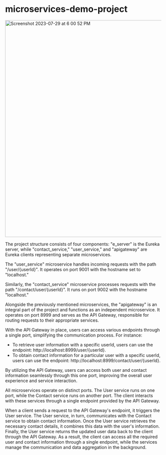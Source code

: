 # microservices-demo-project

<img width="700" alt="Screenshot 2023-07-29 at 6 00 52 PM" src="https://github.com/akd15102091/microservices-demo-project/assets/61588604/70240a63-607b-4f39-b547-9d6a186de941">


The project structure consists of four components: "e_server" is the Eureka server, while "contact_service," "user_service," and "apigateway" are Eureka clients representing separate microservices.

The "user_service" microservice handles incoming requests with the path "/user/{userId}". It operates on port 9001 with the hostname set to "localhost."

Similarly, the "contact_service" microservice processes requests with the path "/contact/user/{userId}". It runs on port 9002 with the hostname "localhost."

Alongside the previously mentioned microservices, the "apigateway" is an integral part of the project and functions as an independent microservice. It operates on port 8999 and serves as the API Gateway, responsible for routing requests to their appropriate services.

With the API Gateway in place, users can access various endpoints through a single port, simplifying the communication process. For instance:
- To retrieve user information with a specific userId, users can use the endpoint: http://localhost:8999/user/{userId}.
- To obtain contact information for a particular user with a specific userId, users can use the endpoint: http://localhost:8999/contact/user/{userId}.

By utilizing the API Gateway, users can access both user and contact information seamlessly through this one port, improving the overall user experience and service interaction.

All microservices operate on distinct ports. The User service runs on one port, while the Contact service runs on another port. The client interacts with these services through a single endpoint provided by the API Gateway.

When a client sends a request to the API Gateway's endpoint, it triggers the User service. The User service, in turn, communicates with the Contact service to obtain contact information. Once the User service retrieves the necessary contact details, it combines this data with the user's information. Finally, the User service returns the updated user data back to the client through the API Gateway. As a result, the client can access all the required user and contact information through a single endpoint, while the services manage the communication and data aggregation in the background.

